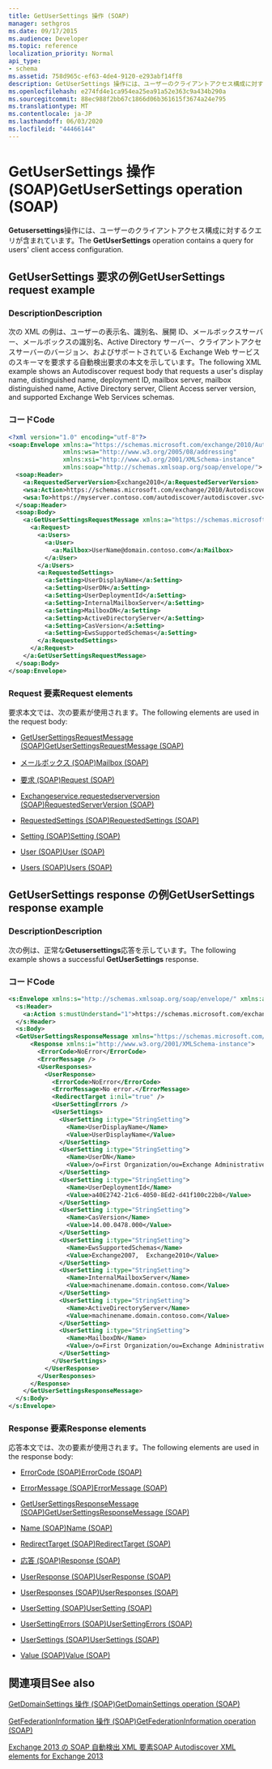 ```yaml
---
title: GetUserSettings 操作 (SOAP)
manager: sethgros
ms.date: 09/17/2015
ms.audience: Developer
ms.topic: reference
localization_priority: Normal
api_type:
- schema
ms.assetid: 758d965c-ef63-4de4-9120-e293abf14ff8
description: GetUserSettings 操作には、ユーザーのクライアントアクセス構成に対するクエリが含まれています。
ms.openlocfilehash: e274fd4e1ca954ea25ea91a52e363c9a434b290a
ms.sourcegitcommit: 88ec988f2bb67c1866d06b361615f3674a24e795
ms.translationtype: MT
ms.contentlocale: ja-JP
ms.lasthandoff: 06/03/2020
ms.locfileid: "44466144"
---
```

# <a name="getusersettings-operation-soap"></a><span data-ttu-id="1463e-103">GetUserSettings 操作 (SOAP)</span><span class="sxs-lookup"><span data-stu-id="1463e-103">GetUserSettings operation (SOAP)</span></span>

<span data-ttu-id="1463e-104">**Getusersettings**操作には、ユーザーのクライアントアクセス構成に対するクエリが含まれています。</span><span class="sxs-lookup"><span data-stu-id="1463e-104">The **GetUserSettings** operation contains a query for users' client access configuration.</span></span> 
  
## <a name="getusersettings-request-example"></a><span data-ttu-id="1463e-105">GetUserSettings 要求の例</span><span class="sxs-lookup"><span data-stu-id="1463e-105">GetUserSettings request example</span></span>

### <a name="description"></a><span data-ttu-id="1463e-106">Description</span><span class="sxs-lookup"><span data-stu-id="1463e-106">Description</span></span>

<span data-ttu-id="1463e-107">次の XML の例は、ユーザーの表示名、識別名、展開 ID、メールボックスサーバー、メールボックスの識別名、Active Directory サーバー、クライアントアクセスサーバーのバージョン、およびサポートされている Exchange Web サービスのスキーマを要求する自動検出要求の本文を示しています。</span><span class="sxs-lookup"><span data-stu-id="1463e-107">The following XML example shows an Autodiscover request body that requests a user's display name, distinguished name, deployment ID, mailbox server, mailbox distinguished name, Active Directory server, Client Access server version, and supported Exchange Web Services schemas.</span></span>
  
### <a name="code"></a><span data-ttu-id="1463e-108">コード</span><span class="sxs-lookup"><span data-stu-id="1463e-108">Code</span></span>

```XML
<?xml version="1.0" encoding="utf-8"?>
<soap:Envelope xmlns:a="https://schemas.microsoft.com/exchange/2010/Autodiscover"      
               xmlns:wsa="http://www.w3.org/2005/08/addressing" 
               xmlns:xsi="http://www.w3.org/2001/XMLSchema-instance"      
               xmlns:soap="http://schemas.xmlsoap.org/soap/envelope/">
  <soap:Header>
    <a:RequestedServerVersion>Exchange2010</a:RequestedServerVersion>
    <wsa:Action>https://schemas.microsoft.com/exchange/2010/Autodiscover/Autodiscover/GetUserSettings</wsa:Action>
    <wsa:To>https://myserver.contoso.com/autodiscover/autodiscover.svc</wsa:To>
  </soap:Header>
  <soap:Body>
    <a:GetUserSettingsRequestMessage xmlns:a="https://schemas.microsoft.com/exchange/2010/Autodiscover">
      <a:Request>
        <a:Users>
          <a:User>
            <a:Mailbox>UserName@domain.contoso.com</a:Mailbox>
          </a:User>
        </a:Users>
        <a:RequestedSettings>
          <a:Setting>UserDisplayName</a:Setting>
          <a:Setting>UserDN</a:Setting>
          <a:Setting>UserDeploymentId</a:Setting>
          <a:Setting>InternalMailboxServer</a:Setting>
          <a:Setting>MailboxDN</a:Setting>
          <a:Setting>ActiveDirectoryServer</a:Setting>
          <a:Setting>CasVersion</a:Setting>
          <a:Setting>EwsSupportedSchemas</a:Setting>
        </a:RequestedSettings>
      </a:Request>
    </a:GetUserSettingsRequestMessage>
  </soap:Body>
</soap:Envelope>

```

### <a name="request-elements"></a><span data-ttu-id="1463e-109">Request 要素</span><span class="sxs-lookup"><span data-stu-id="1463e-109">Request elements</span></span>

<span data-ttu-id="1463e-110">要求本文では、次の要素が使用されます。</span><span class="sxs-lookup"><span data-stu-id="1463e-110">The following elements are used in the request body:</span></span>
  
- [<span data-ttu-id="1463e-111">GetUserSettingsRequestMessage (SOAP)</span><span class="sxs-lookup"><span data-stu-id="1463e-111">GetUserSettingsRequestMessage (SOAP)</span></span>](getusersettingsrequestmessage-soap.md)
    
- [<span data-ttu-id="1463e-112">メールボックス (SOAP)</span><span class="sxs-lookup"><span data-stu-id="1463e-112">Mailbox (SOAP)</span></span>](mailbox-soap.md)
    
- [<span data-ttu-id="1463e-113">要求 (SOAP)</span><span class="sxs-lookup"><span data-stu-id="1463e-113">Request (SOAP)</span></span>](request-soap.md)
    
- [<span data-ttu-id="1463e-114">Exchangeservice.requestedserverversion (SOAP)</span><span class="sxs-lookup"><span data-stu-id="1463e-114">RequestedServerVersion (SOAP)</span></span>](requestedserverversion-soap.md)
    
- [<span data-ttu-id="1463e-115">RequestedSettings (SOAP)</span><span class="sxs-lookup"><span data-stu-id="1463e-115">RequestedSettings (SOAP)</span></span>](requestedsettings-soap.md)
    
- [<span data-ttu-id="1463e-116">Setting (SOAP)</span><span class="sxs-lookup"><span data-stu-id="1463e-116">Setting (SOAP)</span></span>](setting-soap.md)
    
- [<span data-ttu-id="1463e-117">User (SOAP)</span><span class="sxs-lookup"><span data-stu-id="1463e-117">User (SOAP)</span></span>](user-soap.md)
    
- [<span data-ttu-id="1463e-118">Users (SOAP)</span><span class="sxs-lookup"><span data-stu-id="1463e-118">Users (SOAP)</span></span>](users-soap.md)
    
## <a name="getusersettings-response-example"></a><span data-ttu-id="1463e-119">GetUserSettings response の例</span><span class="sxs-lookup"><span data-stu-id="1463e-119">GetUserSettings response example</span></span>

### <a name="description"></a><span data-ttu-id="1463e-120">Description</span><span class="sxs-lookup"><span data-stu-id="1463e-120">Description</span></span>

<span data-ttu-id="1463e-121">次の例は、正常な**Getusersettings**応答を示しています。</span><span class="sxs-lookup"><span data-stu-id="1463e-121">The following example shows a successful **GetUserSettings** response.</span></span> 
  
### <a name="code"></a><span data-ttu-id="1463e-122">コード</span><span class="sxs-lookup"><span data-stu-id="1463e-122">Code</span></span>

```XML
<s:Envelope xmlns:s="http://schemas.xmlsoap.org/soap/envelope/" xmlns:a="http://www.w3.org/2005/08/addressing">
  <s:Header>
    <a:Action s:mustUnderstand="1">https://schemas.microsoft.com/exchange/2010/Autodiscover/Autodiscover/GetUserSettingsResponse</a:Action>
  </s:Header>
  <s:Body>
  <GetUserSettingsResponseMessage xmlns="https://schemas.microsoft.com/exchange/2010/Autodiscover">
      <Response xmlns:i="http://www.w3.org/2001/XMLSchema-instance">
        <ErrorCode>NoError</ErrorCode>
        <ErrorMessage />
        <UserResponses>
          <UserResponse>
            <ErrorCode>NoError</ErrorCode>
            <ErrorMessage>No error.</ErrorMessage>
            <RedirectTarget i:nil="true" />
            <UserSettingErrors />
            <UserSettings>
              <UserSetting i:type="StringSetting">
                <Name>UserDisplayName</Name>
                <Value>UserDisplayName</Value>
              </UserSetting>
              <UserSetting i:type="StringSetting">
                <Name>UserDN</Name>
                <Value>/o=First Organization/ou=Exchange Administrative Group (SDASDASDJ)/cn=Recipients/cn=UserDisplayName</Value>
              </UserSetting>
              <UserSetting i:type="StringSetting">
                <Name>UserDeploymentId</Name>
                <Value>a40E2742-21c6-4050-8Ed2-d41f100c22b8</Value>
              </UserSetting>
              <UserSetting i:type="StringSetting">
                <Name>CasVersion</Name>
                <Value>14.00.0478.000</Value>
              </UserSetting>
              <UserSetting i:type="StringSetting">
                <Name>EwsSupportedSchemas</Name>
                <Value>Exchange2007,  Exchange2010</Value>
              </UserSetting>
              <UserSetting i:type="StringSetting">
                <Name>InternalMailboxServer</Name>
                <Value>machinename.domain.contoso.com</Value>
              </UserSetting>
              <UserSetting i:type="StringSetting">
                <Name>ActiveDirectoryServer</Name>
                <Value>machinename.domain.contoso.com</Value>
              </UserSetting>
              <UserSetting i:type="StringSetting">
                <Name>MailboxDN</Name>
                <Value>/o=First Organization/ou=Exchange Administrative Group (SDASDASDJ)/cn=Configuration/cn=Servers/cn=server/cn=Contoso Pri MDB</Value>
              </UserSetting>
            </UserSettings>
          </UserResponse>
        </UserResponses>
      </Response>
    </GetUserSettingsResponseMessage>
  </s:Body>
</s:Envelope>
```

### <a name="response-elements"></a><span data-ttu-id="1463e-123">Response 要素</span><span class="sxs-lookup"><span data-stu-id="1463e-123">Response elements</span></span>

<span data-ttu-id="1463e-124">応答本文では、次の要素が使用されます。</span><span class="sxs-lookup"><span data-stu-id="1463e-124">The following elements are used in the response body:</span></span>
  
- [<span data-ttu-id="1463e-125">ErrorCode (SOAP)</span><span class="sxs-lookup"><span data-stu-id="1463e-125">ErrorCode (SOAP)</span></span>](errorcode-soap.md)
    
- [<span data-ttu-id="1463e-126">ErrorMessage (SOAP)</span><span class="sxs-lookup"><span data-stu-id="1463e-126">ErrorMessage (SOAP)</span></span>](errormessage-soap.md)
    
- [<span data-ttu-id="1463e-127">GetUserSettingsResponseMessage (SOAP)</span><span class="sxs-lookup"><span data-stu-id="1463e-127">GetUserSettingsResponseMessage (SOAP)</span></span>](getusersettingsresponsemessage-soap.md)
    
- [<span data-ttu-id="1463e-128">Name (SOAP)</span><span class="sxs-lookup"><span data-stu-id="1463e-128">Name (SOAP)</span></span>](name-soap.md)
    
- [<span data-ttu-id="1463e-129">RedirectTarget (SOAP)</span><span class="sxs-lookup"><span data-stu-id="1463e-129">RedirectTarget (SOAP)</span></span>](redirecttarget-soap.md)
    
- [<span data-ttu-id="1463e-130">応答 (SOAP)</span><span class="sxs-lookup"><span data-stu-id="1463e-130">Response (SOAP)</span></span>](response-soap.md)
    
- [<span data-ttu-id="1463e-131">UserResponse (SOAP)</span><span class="sxs-lookup"><span data-stu-id="1463e-131">UserResponse (SOAP)</span></span>](userresponse-soap.md)
    
- [<span data-ttu-id="1463e-132">UserResponses (SOAP)</span><span class="sxs-lookup"><span data-stu-id="1463e-132">UserResponses (SOAP)</span></span>](userresponses-soap.md)
    
- [<span data-ttu-id="1463e-133">UserSetting (SOAP)</span><span class="sxs-lookup"><span data-stu-id="1463e-133">UserSetting (SOAP)</span></span>](usersetting-soap.md)
    
- [<span data-ttu-id="1463e-134">UserSettingErrors (SOAP)</span><span class="sxs-lookup"><span data-stu-id="1463e-134">UserSettingErrors (SOAP)</span></span>](usersettingerrors-soap.md)
    
- [<span data-ttu-id="1463e-135">UserSettings (SOAP)</span><span class="sxs-lookup"><span data-stu-id="1463e-135">UserSettings (SOAP)</span></span>](usersettings-soap.md)
    
- [<span data-ttu-id="1463e-136">Value (SOAP)</span><span class="sxs-lookup"><span data-stu-id="1463e-136">Value (SOAP)</span></span>](value-soap.md)
    
## <a name="see-also"></a><span data-ttu-id="1463e-137">関連項目</span><span class="sxs-lookup"><span data-stu-id="1463e-137">See also</span></span>



[<span data-ttu-id="1463e-138">GetDomainSettings 操作 (SOAP)</span><span class="sxs-lookup"><span data-stu-id="1463e-138">GetDomainSettings operation (SOAP)</span></span>](getdomainsettings-operation-soap.md)
  
[<span data-ttu-id="1463e-139">GetFederationInformation 操作 (SOAP)</span><span class="sxs-lookup"><span data-stu-id="1463e-139">GetFederationInformation operation (SOAP)</span></span>](getfederationinformation-operation-soap.md)


[<span data-ttu-id="1463e-140">Exchange 2013 の SOAP 自動検出 XML 要素</span><span class="sxs-lookup"><span data-stu-id="1463e-140">SOAP Autodiscover XML elements for Exchange 2013</span></span>](soap-autodiscover-xml-elements-for-exchange-2013.md)

